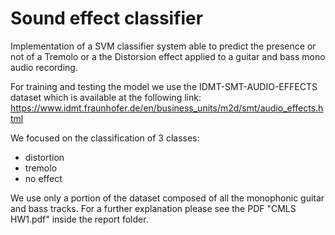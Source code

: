 # Sound effect classifier

Implementation of a SVM classifier system able to predict the presence or not of a Tremolo or a the Distorsion effect applied to a guitar and bass mono audio recording.

For training and testing the model we use the IDMT-SMT-AUDIO-EFFECTS dataset which is available at the following link:
https://www.idmt.fraunhofer.de/en/business_units/m2d/smt/audio_effects.html

We focused on the classification of 3 classes:
- distortion
- tremolo
- no effect

We use only a portion of the dataset composed of all the monophonic guitar and bass tracks. For a further explanation please see the  PDF  "CMLS HW1.pdf" inside the report folder.
